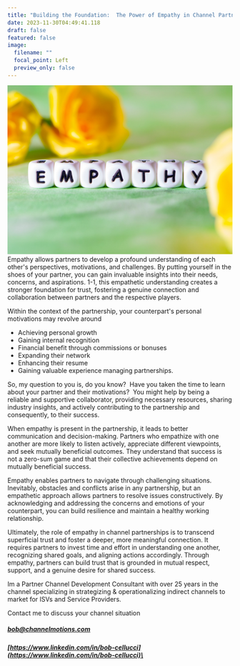 ```yaml
---
title: "Building the Foundation:  The Power of Empathy in Channel Partnerships"
date: 2023-11-30T04:49:41.118
draft: false
featured: false
image:
  filename: ""
  focal_point: Left
  preview_only: false
---
```

![](empathy.jpg)
Empathy allows partners to develop a profound understanding of each other's perspectives, motivations, and challenges. By putting yourself in the shoes of your partner, you can gain invaluable insights into their needs, concerns, and aspirations. 1-1, this empathetic understanding creates a stronger foundation for trust, fostering a genuine connection and collaboration between partners and the respective players. 

Within the context of the partnership, your counterpart's personal motivations may revolve around 

- Achieving personal growth
- Gaining internal recognition 
- Financial benefit through commissions or bonuses
- Expanding their network 
- Enhancing their resume
- Gaining valuable experience managing partnerships. 

So, my question to you is, do you know?  Have you taken the time to learn about your partner and their motivations?  You might help by being a reliable and supportive collaborator, providing necessary resources, sharing industry insights, and actively contributing to the partnership and consequently, to their success.

When empathy is present in the partnership, it leads to better communication and decision-making. Partners who empathize with one another are more likely to listen actively, appreciate different viewpoints, and seek mutually beneficial outcomes. They understand that success is not a zero-sum game and that their collective achievements depend on mutually beneficial success.

Empathy enables partners to navigate through challenging situations. Inevitably, obstacles and conflicts arise in any partnership, but an empathetic approach allows partners to resolve issues constructively. By acknowledging and addressing the concerns and emotions of your counterpart, you can build resilience and maintain a healthy working relationship.

Ultimately, the role of empathy in channel partnerships is to transcend superficial trust and foster a deeper, more meaningful connection. It requires partners to invest time and effort in understanding one another, recognizing shared goals, and aligning actions accordingly. Through empathy, partners can build trust that is grounded in mutual respect, support, and a genuine desire for shared success. 

Im a Partner Channel Development Consultant with over 25 years in the channel specializing in strategizing & operationalizing indirect channels to market for ISVs and Service Providers.

Contact me to discuss your channel situation

##### [bob@channelmotions.com](bob@channelmotions.com)

##### [https://www.linkedin.com/in/bob-cellucci](https://www.linkedin.com/in/bob-cellucci)\




